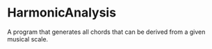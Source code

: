 # HarmonicAnalysis
A program that generates all chords that can be derived from a given musical scale.
